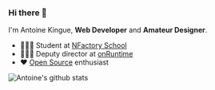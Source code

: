 ### Hi there 👋

I'm Antoine Kingue, **Web Developer** and **Amateur Designer**.

- 👨🏾‍🎓 Student at [NFactory School](https://nfactory.school/)
- 👨🏾‍💼 Deputy director at [onRuntime](https://onruntime.com/)
- ❤️ [Open Source](https://github.com/AntoineKM/antoinekm) enthusiast

![Antoine's github stats](https://github-readme-stats.vercel.app/api?username=antoinekm&show_icons=true&title_color=ff6b81&icon_color=64748b&bg_color=0d1117&text_color=ff4757&hide_border=true&cache_seconds=7200)

<!--
**AntoineKM/antoinekm** is a ✨ _special_ ✨ repository because its `README.md` (this file) appears on your GitHub profile.

Here are some ideas to get you started:

- 🔭 I’m currently working on ...
- 🌱 I’m currently learning ...
- 👯 I’m looking to collaborate on ...
- 🤔 I’m looking for help with ...
- 💬 Ask me about ...
- 📫 How to reach me: ...
- 😄 Pronouns: ...
- ⚡ Fun fact: ...
-->
